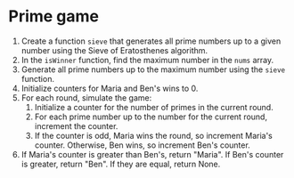 
# Prime game


1. Create a function `sieve` that generates all prime numbers up to a given number using the Sieve of Eratosthenes algorithm.
2. In the `isWinner` function, find the maximum number in the `nums` array.
3. Generate all prime numbers up to the maximum number using the `sieve` function.
4. Initialize counters for Maria and Ben's wins to 0.
5. For each round, simulate the game:
   1. Initialize a counter for the number of primes in the current round.
   2. For each prime number up to the number for the current round, increment the counter.
   3. If the counter is odd, Maria wins the round, so increment Maria's counter. Otherwise, Ben wins, so increment Ben's counter.
6. If Maria's counter is greater than Ben's, return "Maria". If Ben's counter is greater, return "Ben". If they are equal, return None.